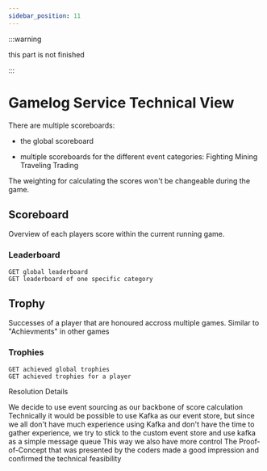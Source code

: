 ```yaml
---
sidebar_position: 11
---
```


:::warning

this part is not finished

:::

# Gamelog Service Technical View

There are multiple scoreboards:

* the global scoreboard

* multiple scoreboards for the different event categories:
        Fighting
        Mining
        Traveling
        Trading

The weighting for calculating the scores won't be changeable during the game.

## Scoreboard

Overview of each players score within the current running game.

### Leaderboard

    GET global leaderboard
    GET leaderboard of one specific category

## Trophy

Successes of a player that are honoured accross multiple games. Similar to "Achievments" in other games

### Trophies

    GET achieved global trophies
    GET achieved trophies for a player

Resolution Details

We decide to use event sourcing as our backbone of score calculation
Technically it would be possible to use Kafka as our event store, but since we all don't have much experience using Kafka and don't have the time to gather experience, we try to stick to the custom event store and use kafka as a simple message queue
This way we also have more control
The Proof-of-Concept that was presented by the coders made a good impression and confirmed the technical feasibility
